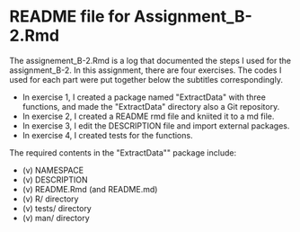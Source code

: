 # README file for Assignment_B-2.Rmd

The assignement_B-2.Rmd is a log that documented the steps I used for the assignment_B-2. In this assignment, there are four exercises. The codes I used for each part were put together below the subtitles correspondingly.

  - In exercise 1, I created a package named "ExtractData" with three functions, and made the "ExtractData" directory also a Git repository.
  - In exercise 2, I created a README rmd file and kniited it to a md file.
  - In exercise 3, I edit the DESCRIPTION file and import external packages.
  - In exercise 4, I created tests for the functions.

The required contents in the "ExtractData"" package include: 
  - (v) NAMESPACE
  - (v) DESCRIPTION
  - (v) README.Rmd (and README.md)
  - (v) R/ directory
  - (v) tests/ directory
  - (v) man/ directory
  
  
